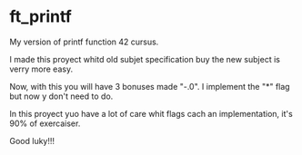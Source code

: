 # ft_printf

My version of printf function 42 cursus.

I made this proyect whitd old subjet specification buy the new subject is verry more easy. 

Now, with this you will have 3 bonuses made "-.0". I implement the "*" flag but now y don't need to do.

In this proyect yuo have a lot of care whit flags cach an implementation, it's 90% of exercaiser.

Good luky!!!
